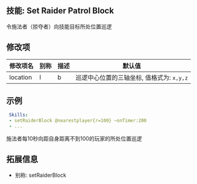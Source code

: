 技能: Set Raider Patrol Block
--------------------------

令施法者（掠夺者）向技能目标所处位置巡逻

修改项
----------

| 修改项名 | 别称    | 描述                                                                                                    | 默认值 |
|-----------|------------|----------------------------------------------------------------------------------------------------------------|---------------|
| location | l | b | 巡逻中心位置的三轴坐标, 值格式为: `x,y,z` | |

示例
--------

```yaml
 Skills:
 - setRaiderBlock @nearestplayer{r=100} ~onTimer:200
 - ...
```
施法者每10秒向距自身距离不到100的玩家的所处位置巡逻

拓展信息
-------

- 别称: setRaiderBlock
